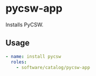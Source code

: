 # pycsw-app

Installs PyCSW.


## Usage

```yaml
- name: install pycsw
  roles:
    - software/catalog/pycsw-app
```
